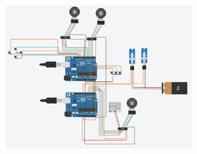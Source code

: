 ![image alt](https://github.com/Tofarati262/REMOTE-CONTROLLED-DRAWING-TOOL/blob/main/Assets/Circuit%20Diagram.png)
